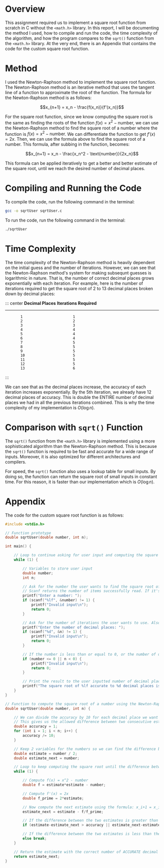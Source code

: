# Overview

This assignment required us to implement a square root function from
scratch in C without the `<math.h>` library. In this report, I will be
documenting the method I used, how to compile and run the code, the time
complexity of the algorithm, and how the program compares to the
`sqrt()` function from the `<math.h>` library. At the very end, there is
an Appendix that contains the code for the custom square root function.

# Method

I used the Newton-Raphson method to implement the square root function.
The Newton-Raphson method is an iterative method that uses the tangent
line of a function to approximate the root of the function. The formula
for the Newton-Raphson method is as follows:

$$x_{n+1} = x_n - \frac{f(x_n)}{f'(x_n)}$$

For the square root function, since we know computing the square root is
the same as finding the roots of the function
$f(x) = x^2 - \text{number}$, we can use the Newton-Raphson method to
find the square root of a number where the function is
$f(x) = x^2 - \text{number}$. We can differentiate the function to get
$f'(x) = 2x$. Then, we can use the formula above to find the square root
of a number. This formula, after subbing in the function, becomes:

$$x_{n+1} = x_n - \frac{x_n^2 - \text{number}}{2x_n}$$

This formula can be applied iteratively to get a better and better
estimate of the square root, until we reach the desired number of
decimal places.

# Compiling and Running the Code

To compile the code, run the following command in the terminal:

``` {.bash language="bash"}
gcc -o sqrtUser sqrtUser.c
```

To run the code, run the following command in the terminal:

``` {.bash language="bash"}
./sqrtUser
```

# Time Complexity

The time complexity of the Newton-Raphson method is heavily dependent on
the initial guess and the number of iterations. However, we can see that
the Newton-Raphson method's system for making subsequnt guesses is
logarithmic in nature. That is, the number of correct decimal places
grows exponentially with each iteration. For example, here is the number
of iterations required to get the square root of 2 to 13 decimal places
broken down by decimal places:

::: center
   **Decimal Places**   **Iterations Required**
  -------------------- -------------------------
           1                       1
           2                       2
           3                       3
           4                       4
           5                       4
           6                       4
           7                       5
           8                       5
           9                       5
           10                      5
           11                      5
           12                      5
           13                      6
:::

We can see that as the decimal places increase, the accuracy of each
iteration increases exponentially. By the 5th iteration, we already have
12 decimal places of accuracy. This is double the ENTIRE number of
decimal places we had in all the previous iterations combined. This is
why the time complexity of my implementation is $O(\log n)$.

# Comparison with `sqrt()` Function

The `sqrt()` function from the `<math.h>` library is implemented using a
more sophisticated algorithm than the Newton-Raphson method. This is
because the `sqrt()` function is required to be fast and accurate for a
wide range of inputs. Moreover, it is also optimized for different
architectures and compilers.

For speed, the `sqrt()` function also uses a lookup table for small
inputs. By doing so, the function can return the square root of small
inputs in constant time. For this reason, it is faster than our
implementation which is $O(\log n)$.

# Appendix

The code for the custom square root function is as follows:

``` {.c language="c" breaklines="true"}
#include <stdio.h>

// Function prototype
double sqrtUser(double number, int n);

int main() {

    // Loop to continue asking for user input and computing the square root
    while (1) {

        // Variables to store user input
        double number;
        int n;

        // Ask for the number the user wants to find the square root of. Also check and make sure it's a number
        // Scanf returns the number of items successfully read. If it's not 1, then the user didn't enter a number and we can exit the program.
        printf("Enter a number: ");
        if (scanf("%lf", &number) != 1) {
            printf("Invalid input\n");
            return 0;
        }

        // Ask for the number of iterations the user wants to use. Also check and make sure it's a number.
        printf("Enter the number of decimal places: ");
        if (scanf("%d", &n) != 1) {
            printf("Invalid input\n");
            return 0;
        }

        // If the number is less than or equal to 0, or the number of decimal places is less than 0, then the input is invalid.
        if (number <= 0 || n < 0) {
            printf("Invalid input\n");
            return 0;
        }

        // Print the result to the user inputted number of decimal places.
        printf("The square root of %lf accurate to %d decimal places is %.*lf\n\n", number, n, n, sqrtUser(number, n));
    }
}

// Function to compute the square root of a number using the Newton-Raphson method
double sqrtUser(double number, int n) {

    // We can divide the accuracy by 10 for each decimal place we want to find
    // This gives us the allowed difference between two consecutive estimates
    double accuracy = 1;
    for (int i = 1; i < n; i++) {
        accuracy /= 10;
    }

    // Keep 2 variables for the numbers so we can find the difference between them
    double estimate = number / 2; 
    double estimate_next = number;

    // Loop to keep computing the square root until the difference between the two estimates is less than the accuracy
    while (1) {

        // Compute f(x) = x^2 - number
        double f = estimate*estimate - number;

        // Compute f'(x) = 2x
        double f_prime = 2*estimate;

        // Now compute the next estimate using the formula: x_i+1 = x_i - f(x)/f'(x)
        estimate_next = estimate - f/f_prime;

        // If the difference between the two estimates is greater than the accuracy, then update the estimate and continue
        if (estimate-estimate_next > accuracy || estimate_next-estimate > accuracy) estimate = estimate_next;

        // If the difference between the two estimates is less than the accuracy, then we have found the square root
        else break;
    }

    // Return the estimate with the correct number of ACCURATE decimal places
    return estimate_next;
}
```
